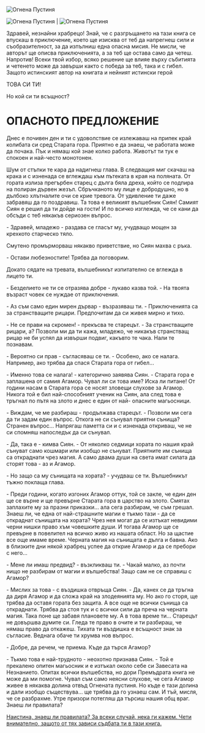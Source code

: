 ![Огнена Пустиня](./images/cover.jpg)

![Огнена Пустиня](./images/intro-book.png) | ![Огнена Пустиня](./images/intro.png)

Здравей, незнайни храбрецо! Знай, че с разгръщането на тази
книга се впускаш в приключение, което ще изисква от теб да
напрегнеш сили и съобразителност, за да изпълниш една
опасна мисия. Не мисли, че авторът ще описва приключенията, а
за теб ще остава само да четеш. Напротив! Всеки твой избор,
всяко решение ще влияе върху събитията и четенето може да
завърши както с победа за теб, така и с гибел. Защото
истинският автор на книгата и нейният истински герой

ТОВА СИ ТИ!

Но кой си ти всъщност?

# ОПАСНОТО ПРЕДЛОЖЕНИЕ
Днес е почивен ден и ти с удоволствие се излежаваш на припек край
колибата си сред Старата гора. Приятно е да знаеш, че работата може
да почака. Пък и нямаш кой знае колко работа. Животът ти тук е
спокоен и най-често монотонен.

Шум от стъпки те кара да надигнеш глава. В следващия миг скачаш
на крака и с изненада се вглеждаш към пътеката в края на поляната.
От гората излиза прегърбен старец с дълга бяла дреха, който се
подпира на полиран дървен жезъл. Сбръчканото му лице е
добродушно, но в дълбоко хлътналите очи се крие тревога. От
удивление ти даже забравяш да го поздравиш. Та това е великият
вълшебник Сиян! Самият Сиян е решил да ти дойде на гости! И по
всичко изглежда, че се кани да обсъди с теб някакъв сериозен въпрос.

\- Здравей, младежо - раздава се гласът му, учудващо мощен за
крехкото старческо тяло.

Смутено промърморваш някакво приветствие, но Сиян махва с ръка.

\- Остави любезностите! Трябва да поговорим.

Докато сядате на тревата, вълшебникът изпитателно се вглежда в
лицето ти.

\- Безделието не ти се отразява добре - лукаво казва той. - На твоята
възраст човек се нуждае от приключения.

\- Аз съм само един мирен дървар - възразяваш ти. - Приключенията
са за странстващите рицари. Предпочитам да си живея мирно и тихо.

\- Не се прави на скромен! - прекъсва те старецът. - За
странстващите рицари, а? Позволи ми да ти кажа, младежо, че
никакъв странстващ рицар не би успял да извърши подвиг, какъвто те
чака. Нали те познавам.

\- Вероятно си прав - съгласяваш се ти. - Особено, ако се налага.
Например, ако трябва да спася Старата гора от гибел...

\- Именно това се налага! - категорично заявява Сиян. - Старата гора
е заплашена от самия Агамор. Чувал ли си това име?
Иска ли питане! От години насам в Старата гора се носят зловещи
слухове за Агамор. Никога той е бил най-способният ученик на Сиян,
ала след това е тръгнал по пътя на злото и днес е един от най-
опасните магьосници.

\- Виждам, че ме разбираш - продължава старецът. - Позволи ми сега
да ти задам един въпрос. Откога не си сънувал приятни сънища?
Странен въпрос... Напрягаш паметта си и с изненада откриваш, че
не си спомняш напоследък да си сънувал.

\- Да, така е - кимва Сиян. - От няколко седмици хората по нашия
край сънуват само кошмари или изобщо не сънуват. Приятните им
сънища са откраднати чрез магия. А само двама души на света имат
силата да сторят това - аз и Агамор.

\- Но защо са му сънищата на хората? - учудваш се ти.
Вълшебникът тъжно поклаща глава.

\- Преди години, когато изгоних Агамор оттук, той се закле, че един
ден ще се върне и ще превърне Старата гора в царство на злото.
Смятах заплахите му за празни приказки... ала сега разбирам, че съм
грешал. Знаеш ли, че една от най-страшните магии е тъкмо тази - да
се откраднат сънищата на хората? Чрез нея могат да се изтъкат
невидими черни нишки право хъм човешките души. И тогава Агамор
ще се превърне в повелител на всичко живо из нашата област. Но за
щастие все още имаме време. Черната магия на сънищата е дълга и
бавна. Ако в близките дни някой храбрец успее да открие Агамор и да
се пребори с него...

\- Мене ли имаш предвид? - възкликваш ти. - Чакай малко, аз почти
нищо не разбирам от магии и вълшебства! Защо сам не се справиш с
Агамор?

\- Мислих за това - с въздишка отвръща Сиян. - Да, канех се да тръгна
да диря Агамор и да сложа край на злодеянията му. Но ако го сторя,
ще трябва да оставя гората без защита. А все още не всички сънища
са откраднати. Трябва да стоя тук и с всички сили да преча на черната
магия. Така поне ще забавя плановете му. А в това време ти...
Старецът не довършва думите си. Гледа те право в очите и ти
разбираш, че нямаш право да откажеш. Тихата ти въздишка е
всъщност знак за съгласие. Веднага обаче ти хрумва нов въпрос.

\- Добре, да речем, че приема. Къде да търся Агамор?

\- Тъкмо това е най-трудното - неохотно признава Сиян. - Той е
прекалено опитен магьосник и е изтъкал около себе си Завесата на
Незнанието. Опитах всички вълшебства, но дори Премъдрата книга не
може да ми помогне. Чувал съм само неясни слухове, че сега Агамор
живее в някаква долина отвъд Огнената пустиня. Но къде е тази
долина и дали изобщо съществува... ще трябва да го узнаеш сам. И
тъй, мисля, че се разбрахме. Утре призори потегляш да търсиш нашия
общ враг. Знаеш ли правилата?

[Наистина, знаеш ли правилата? За всеки случай, нека ги кажем.
Чети внимателно, защото от тях зависи съдбата ти в тази книга.](./rules.md)
